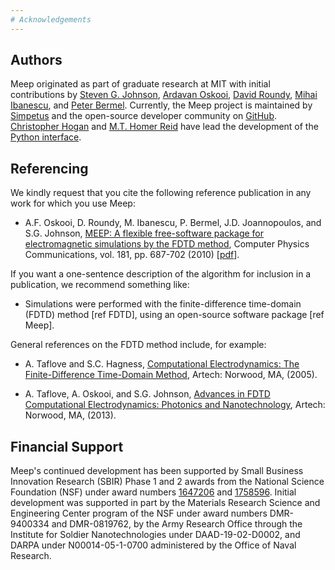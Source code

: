 ```yaml
---
# Acknowledgements
---
```


Authors
-------

Meep originated as part of graduate research at MIT with initial contributions by [Steven G. Johnson](http://math.mit.edu/~stevenj/), [Ardavan Oskooi](http://ab-initio.mit.edu/~oskooi/), [David Roundy](http://physics.oregonstate.edu/~roundyd/), [Mihai Ibanescu](https://www.linkedin.com/in/mihai-ibanescu-2b147825/), and [Peter Bermel](http://web.ics.purdue.edu/~pbermel/). Currently, the Meep project is maintained by [Simpetus](http://www.simpetus.com) and the open-source developer community on [GitHub](https://github.com/stevengj/meep). [Christopher Hogan](https://github.com/ChristopherHogan) and [M.T. Homer Reid](http://homerreid.dyndns.org/) have lead the development of the [Python interface](Python_User_Interface).

Referencing
-----------

We kindly request that you cite the following reference publication in any work for which you use Meep:

- A.F. Oskooi, D. Roundy, M. Ibanescu, P. Bermel, J.D. Joannopoulos, and S.G. Johnson, [MEEP: A flexible free-software package for electromagnetic simulations by the FDTD method](http://dx.doi.org/doi:10.1016/j.cpc.2009.11.008), Computer Physics Communications, vol. 181, pp. 687-702 (2010) [[pdf](http://ab-initio.mit.edu/~oskooi/papers/Oskooi10.pdf)].

If you want a one-sentence description of the algorithm for inclusion in a publication, we recommend something like:

- Simulations were performed with the finite-difference time-domain (FDTD) method [ref FDTD], using an open-source software package [ref Meep].

General references on the FDTD method include, for example:

- A. Taflove and S.C. Hagness, [Computational Electrodynamics: The Finite-Difference Time-Domain Method](https://www.amazon.com/Computational-Electrodynamics-Finite-Difference-Time-Domain-Method/dp/1580538320), Artech: Norwood, MA, (2005).

- A. Taflove, A. Oskooi, and S.G. Johnson, [Advances in FDTD Computational Electrodynamics: Photonics and Nanotechnology](https://www.amazon.com/Advances-FDTD-Computational-Electrodynamics-Nanotechnology/dp/1608071707), Artech: Norwood, MA, (2013).

Financial Support
-----------------

Meep's continued development has been supported by Small Business Innovation Research (SBIR) Phase 1 and 2 awards from the National Science Foundation (NSF) under award numbers [1647206](https://www.nsf.gov/awardsearch/showAward?AWD_ID=1647206) and [1758596](https://www.nsf.gov/awardsearch/showAward?AWD_ID=1758596). Initial development was supported in part by the Materials Research Science and Engineering Center program of the NSF under award numbers DMR-9400334 and DMR-0819762, by the Army Research Office through the Institute for Soldier Nanotechnologies under DAAD-19-02-D0002, and DARPA under N00014-05-1-0700 administered by the Office of Naval Research.
